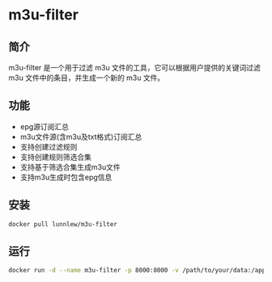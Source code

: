 # m3u-filter

## 简介
m3u-filter 是一个用于过滤 m3u 文件的工具，它可以根据用户提供的关键词过滤 m3u 文件中的条目，并生成一个新的 m3u 文件。

## 功能
- epg源订阅汇总
- m3u文件源(含m3u及txt格式)订阅汇总
- 支持创建过滤规则
- 支持创建规则筛选合集
- 支持基于筛选合集生成m3u文件
- 支持m3u生成时包含epg信息

## 安装
```bash
docker pull lunnlew/m3u-filter
```

## 运行
```bash
docker run -d --name m3u-filter -p 8000:8000 -v /path/to/your/data:/app/data lunnlew/m3u-filter
```